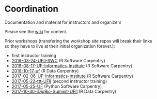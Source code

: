 # Coordination
Documentation and material for instructors and organizers

Please see the [wiki](https://github.com/UF-Carpentry/Coordination/wiki) for content.

Prior workshops (transfering the workshop site repos will break their links so they have to live at their initial organization forever.):

* first instructor training
* [2016-03-24-UFII-SWC](http://weecology.github.io/2016-03-24-UFII-SWC/) (R Software Carpentry)
* [2016-08-17-UF-Informatics-Institute](https://acislab.github.io/2016-08-17-UF-Informatics-Institute/) (R Software Carpentry)
* [2016-10-17-uf](https://weecology.github.io/2016-10-17-uf/) (R Data Carpentry)
* [2017-02-06-UF-Informatics-Institute](https://acislab.github.io/2017-02-06-UF-Informatics-Institute/) (R Software Carpentry)
* [2017-05-22-ttt-UFII](https://github.com/fmichonneau/2017-05-22-ttt-UFII) (second instructor training)
* [2017-05-25-UF](https://weecology.github.io/2017-05-25-UF/) (Python Software Carpentry)
* [2017-10-30-iDigBio-Summit-UFII](https://idigbio.github.io/2017-10-30-iDigBio-Summit-UFII/) (R Data Carpentry)
